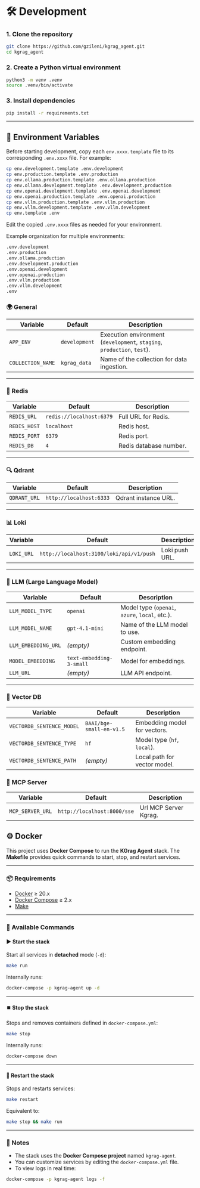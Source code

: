 # 🛠️ Development

### 1. Clone the repository

```bash
git clone https://github.com/gzileni/kgrag_agent.git
cd kgrag_agent
```

### 2. Create a Python virtual environment

```bash
python3 -m venv .venv
source .venv/bin/activate
```

### 3. Install dependencies

```bash
pip install -r requirements.txt
```

---

## 🔧 Environment Variables

Before starting development, copy each `env.xxxx.template` file to its corresponding `.env.xxxx` file. For example:

```bash
cp env.development.template .env.development
cp env.production.template .env.production
cp env.ollama.production.template .env.ollama.production
cp env.ollama.development.template .env.development.production
cp env.openai.development.template .env.openai.development
cp env.openai.production.template .env.openai.production
cp env.vllm.production.template .env.vllm.production
cp env.vllm.development.template .env.vllm.development
cp env.template .env 
```

Edit the copied `.env.xxxx` files as needed for your environment.

Example organization for multiple environments:

```bash
.env.development
.env.production
.env.ollama.production
.env.development.production
.env.openai.development
.env.openai.production
.env.vllm.production
.env.vllm.development
.env 
```

### 🌍 General

| Variable               | Default              | Description                                                                 |
| ---------------------- | -------------------- | --------------------------------------------------------------------------- |
| `APP_ENV`              | `development`        | Execution environment (`development`, `staging`, `production`, `test`).     |
| `COLLECTION_NAME`      | `kgrag_data`         | Name of the collection for data ingestion.                                  |

---

### 🔄 Redis

| Variable     | Default                  | Description                |
| ------------ | ------------------------ | -------------------------- |
| `REDIS_URL`  | `redis://localhost:6379` | Full URL for Redis.        |
| `REDIS_HOST` | `localhost`              | Redis host.                |
| `REDIS_PORT` | `6379`                   | Redis port.                |
| `REDIS_DB`   | `4`                      | Redis database number.     |

---

### 🔍 Qdrant

| Variable     | Default                 | Description                |
| ------------ | ----------------------- | -------------------------- |
| `QDRANT_URL` | `http://localhost:6333` | Qdrant instance URL.       |

---

### 📊 Loki

| Variable   | Default                                  | Description                |
| ---------- | ---------------------------------------- | -------------------------- |
| `LOKI_URL` | `http://localhost:3100/loki/api/v1/push` | Loki push URL.             |

---

### 🤖 LLM (Large Language Model)

| Variable            | Default                  | Description                                         |
| ------------------- | ------------------------ | --------------------------------------------------- |
| `LLM_MODEL_TYPE`    | `openai`                 | Model type (`openai`, `azure`, `local`, etc.).      |
| `LLM_MODEL_NAME`    | `gpt-4.1-mini`           | Name of the LLM model to use.                       |
| `LLM_EMBEDDING_URL` | *(empty)*                | Custom embedding endpoint.                          |
| `MODEL_EMBEDDING`   | `text-embedding-3-small` | Model for embeddings.                               |
| `LLM_URL`           | *(empty)*                | LLM API endpoint.                                   |

---

### 🧠 Vector DB

| Variable                  | Default                  | Description                                 |
| ------------------------- | ------------------------ | ------------------------------------------- |
| `VECTORDB_SENTENCE_MODEL` | `BAAI/bge-small-en-v1.5` | Embedding model for vectors.                |
| `VECTORDB_SENTENCE_TYPE`  | `hf`                     | Model type (`hf`, `local`).                 |
| `VECTORDB_SENTENCE_PATH`  | *(empty)*                | Local path for vector model.

### 🧠 MCP Server

| Variable                  | Default                  | Description                                 |
| ------------------------- | ------------------------ | ------------------------------------------- |
| `MCP_SERVER_URL` | `http://localhost:8000/sse` | Url MCP Server Kgrag.                |

## ⚙️ Docker

This project uses **Docker Compose** to run the **KGrag Agent** stack.
The **Makefile** provides quick commands to start, stop, and restart services.

---

### 📦 Requirements

* [Docker](https://docs.docker.com/get-docker/) ≥ 20.x
* [Docker Compose](https://docs.docker.com/compose/) ≥ 2.x
* [Make](https://www.gnu.org/software/make/)

---

### 🚀 Available Commands

#### ▶️ Start the stack

Start all services in **detached** mode (`-d`):

```bash
make run
```

Internally runs:

```bash
docker-compose -p kgrag-agent up -d
```

---

#### ⏹️ Stop the stack

Stops and removes containers defined in `docker-compose.yml`:

```bash
make stop
```

Internally runs:

```bash
docker-compose down
```

---

#### 🔄 Restart the stack

Stops and restarts services:

```bash
make restart
```

Equivalent to:

```bash
make stop && make run
```

---

### 📜 Notes

* The stack uses the **Docker Compose project** named `kgrag-agent`.
* You can customize services by editing the `docker-compose.yml` file.
* To view logs in real time:

```bash
docker-compose -p kgrag-agent logs -f
```